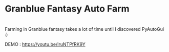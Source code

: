 # <h1>Granblue Fantasy Auto Farm<h1>
Farming in Granblue fantasy takes a lot of time until I discovered PyAutoGui :)

DEMO : https://youtu.be/IruNTPfRK9Y
